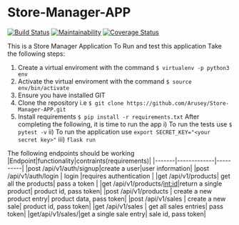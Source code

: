 # Store-Manager-APP
[![Build Status](https://travis-ci.com/Arusey/Store-Manager-APP.svg?branch=bg-fix-travis-bug-161338498)](https://travis-ci.com/Arusey/Store-Manager-APP)
[![Maintainability](https://api.codeclimate.com/v1/badges/46d09c2ea4d6f1184814/maintainability)](https://codeclimate.com/github/Arusey/Store-Manager-APP/maintainability)
[![Coverage Status](https://coveralls.io/repos/github/Arusey/Store-Manager-APP/badge.svg?branch=bg-fix-travis-bug-161338498)](https://coveralls.io/github/Arusey/Store-Manager-APP?branch=bg-fix-travis-bug-161338498)


This is a Store Manager Application
To Run and test this application
Take the following steps:
1. Create a virtual enviroment with the command `$ virtualenv -p python3 env`
2. Activate the virtual enviroment with the command `$ source env/bin/activate`
3. Ensure you have installed GIT
4. Clone the repository i.e `$ git clone https://github.com/Arusey/Store-Manager-APP.git`
5. Install requirements `$ pip install -r requirements.txt`
After completing the following, it is time to run the app
i) To run the tests use `$ pytest -v`
ii) To run the application use `export SECRET_KEY="<your secret key>"`
iii) `flask run`

The following endpoints should be working
|Endpoint|functionality|contraints(requirements)|
|-------|-------------|----------|
|post /api/v1/auth/signup|create a user|user information|
|post /api/v1/auth/login | login |requires authentication |
|get /api/v1/products| get all the products| pass a token |
|get /api/v1/products/<int:id>|return a single product| product id, pass token|
|post /api/v1/products | create a new product entry| product data, pass token|
|post /api/v1/sales | create a new sale| product id, pass token|
|get /api/v1/sales | get all sales entries| pass token|
|get/api/v1/sales/<saleid>|get a single sale entry| sale id, pass token| 
